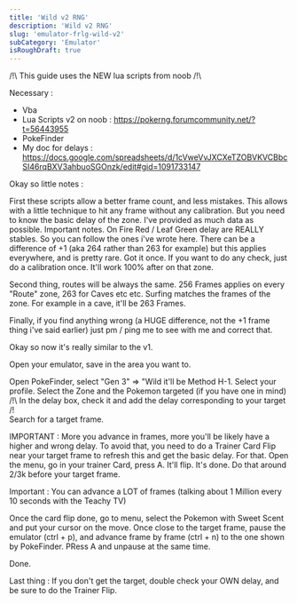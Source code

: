 ```yaml
---
title: 'Wild v2 RNG'
description: 'Wild v2 RNG'
slug: 'emulator-frlg-wild-v2'
subCategory: 'Emulator'
isRoughDraft: true
---
```


/!\ This guide uses the NEW lua scripts from noob /!\

Necessary :

- Vba
- Lua Scripts v2 on noob : https://pokerng.forumcommunity.net/?t=56443955
- PokeFinder
- My doc for delays : https://docs.google.com/spreadsheets/d/1cVweVvJXCXeTZOBVKVCBbcSI46rqBXV3ahbuoSGOnzk/edit#gid=1091733147

Okay so little notes :

First these scripts allow a better frame count, and less mistakes. This allows with a little technique to hit any frame without
any calibration. But you need to know the basic delay of the zone. I've provided as much data as possible. Important notes. On
Fire Red / Leaf Green delay are REALLY stables. So you can follow the ones i've wrote here. There can be a difference of +1 (aka
264 rather than 263 for example) but this applies everywhere, and is pretty rare. Got it once. If you want to do any check, just do a
calibration once. It'll work 100% after on that zone.

Second thing, routes will be always the same. 256 Frames applies on every "Route" zone, 263 for Caves etc etc. Surfing matches the
frames of the zone. For example in a cave, it'll be 263 Frames.

Finally, if you find anything wrong (a HUGE difference, not the +1 frame thing i've said earlier) just pm / ping me to see with me
and correct that.

Okay so now it's really similar to the v1.

Open your emulator, save in the area you want to.

Open PokeFinder, select "Gen 3" => "Wild it'll be Method H-1. Select your profile.
Select the Zone and the Pokemon targeted (if you have one in mind)
/!\ In the delay box, check it and add the delay corresponding to your target /!\
Search for a target frame.

IMPORTANT : More you advance in frames, more you'll be likely have a higher and wrong delay. To avoid that, you need to do a
Trainer Card Flip near your target frame to refresh this and get the basic delay.
For that. Open the menu, go in your trainer Card, press A. It'll flip. It's done.
Do that around 2/3k before your target frame.

Important : You can advance a LOT of frames (talking about 1 Million every 10 seconds with the Teachy TV)

Once the card flip done, go to menu, select the Pokemon with Sweet Scent and put your cursor on the move.
Once close to the target frame, pause the emulator (ctrl + p), and advance frame by frame (ctrl + n) to the one shown by
PokeFinder. PRess A and unpause at the same time.

Done.

Last thing : If you don't get the target, double check your OWN delay, and be sure to do the Trainer Flip.
